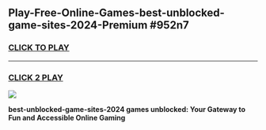 
## Play-Free-Online-Games-best-unblocked-game-sites-2024-Premium #952n7
<h3>
<a href="https://premium.freeplayer.one?title=best-unblocked-game-sites-2024&ref=8M">CLICK TO PLAY</a></h3>
<hr>

<h3>
<a href="https://premium.freeplayer.one?title=best-unblocked-game-sites-2024&ref=8M">CLICK 2 PLAY</a>
  
</h3>

<a href="https://premium.freeplayer.one?title=best-unblocked-game-sites-2024&ref=8M"><img src="https://clearcache.store/games.png"></a>


**best-unblocked-game-sites-2024 games unblocked: Your Gateway to Fun and Accessible Online Gaming**
